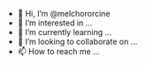 - 👋 Hi, I’m @melchororcine
- 👀 I’m interested in ...
- 🌱 I’m currently learning ...
- 💞️ I’m looking to collaborate on ...
- 📫 How to reach me ...

<!---
melchororcine/melchororcine is a ✨ special ✨ repository because its `README.md` (this file) appears on your GitHub profile.
You can click the Preview link to take a look at your changes.
--->

